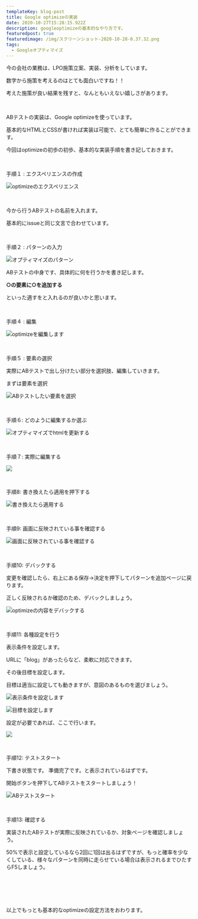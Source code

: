 ```yaml
---
templateKey: blog-post
title: Google optimizeの実装
date: 2020-10-27T15:28:15.922Z
description: googleoptimizeの基本的なやり方です。
featuredpost: true
featuredimage: /img/スクリーンショット-2020-10-28-0.37.32.png
tags:
  - Googleオプティマイズ
---
```

今の会社の業務は、LPO施策立案、実装、分析をしています。

数字から施策を考えるのはとても面白いですね！！ 

考えた施策が良い結果を残すと、なんともいえない嬉しさがあります。

<br>

ABテストの実装は、Google optimizeを使っています。

基本的なHTMLとCSSが書ければ実装は可能で、とても簡単に作ることができます。

今回はoptimizeの初歩の初歩、基本的な実装手順を書き記しておきます。

<br>

手順１ : エクスペリエンスの作成

![](/img/スクリーンショット-2020-10-28-0.37.32.png "optimizeのエクスペリエンス")

<br>

今から行うABテストの名前を入れます。

基本的にissueと同じ文言で合わせています。

<br>

手順２ : パターンの入力

![オプティマイズのパターン](/img/スクリーンショット-2020-10-28-0.38.09.png "オプティマイズのパターン")

ABテストの中身です、具体的に何を行うかを書き記します。

**○の要素に○を追加する**

といった適すをと入れるのが良いかと思います。

<br>

手順４ : 編集

![optimizeを編集します](/img/スクリーンショット-2020-10-28-0.38.19.png)

<br>

手順５ : 要素の選択

実際にABテストで出し分けたい部分を選択肢、編集していきます。

まずは要素を選択

![ABテストしたい要素を選択](/img/スクリーンショット-2020-10-28-0.38.50.png)

<br>

手順６: どのように編集するか選ぶ

![オプティマイズでhtmlを更新する](/img/スクリーンショット-2020-10-28-0.39.04.png "オプティマイズでhtmlを更新する")

<br>

手順７: 実際に編集する

![](/img/スクリーンショット-2020-10-28-0.39.09.png)

<br>

手順8: 書き換えたら適用を押下する

![書き換えたら適用する](/img/スクリーンショット-2020-10-28-0.39.20.png "書き換えたら適用する")

<br>

手順9: 画面に反映されている事を確認する

![画面に反映されている事を確認する](/img/スクリーンショット-2020-10-28-0.39.26.png "画面に反映されている事を確認する")

<br>

手順10: デバックする

変更を確認したら、右上にある保存→決定を押下してパターンを追加ページに戻ります。

正しく反映されるか確認のため、デバックしましょう。

![optimizeの内容をデバックする](/img/スクリーンショット-2020-10-28-0.39.55.png "optimizeの内容をデバックする")

<br>

手順11: 各種設定を行う

表示条件を設定します。

URLに「blog」があったらなど、柔軟に対応できます。

その後目標を設定します。

目標は適当に設定しても動きますが、意図のあるものを選びましょう。

![表示条件を設定します](/img/スクリーンショット-2020-10-28-0.40.20.png)

![目標を設定します](/img/スクリーンショット-2020-10-28-0.40.51.png "目標を設定します")

設定が必要であれば、ここで行います。

![](/img/スクリーンショット-2020-10-29-0.29.51.png)

<br>

手順12: テストスタート

下書き状態です。 準備完了です。と表示されているはずです。

開始ボタンを押下してABテストをスタートしましょう！

![ABテストスタート](/img/スクリーンショット-2020-10-28-0.40.58.png "ABテストスタート")

<br>

手順13: 確認する

実装されたABテストが実際に反映されているか、対象ページを確認しましょう。

50%で表示と設定しているなら2回に1回は出るはずですが、もっと確率を少なくしている、様々なパターンを同時に走らせている場合は表示されるまでひたすらF5しましょう。



<br><br><br><br>

以上でもっとも基本的なoptimizeの設定方法をおわります。
